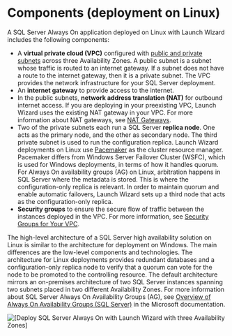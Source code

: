 # Components \(deployment on Linux\)<a name="launch-wizard-components-linux"></a>

A SQL Server Always On application deployed on Linux with Launch Wizard includes the following components:
+ A **virtual private cloud \(VPC\)** configured with [public and private subnets](https://docs.aws.amazon.com/vpc/latest/userguide/what-is-amazon-vpc.html#what-is-vpc-subnet) across three Availability Zones\. A public subnet is a subnet whose traffic is routed to an internet gateway\. If a subnet does not have a route to the internet gateway, then it is a private subnet\. The VPC provides the network infrastructure for your SQL Server deployment\.
+ An **internet gateway** to provide access to the internet\.
+ In the public subnets, **network address translation \(NAT\)** for outbound internet access\. If you are deploying in your preexisting VPC, Launch Wizard uses the existing NAT gateway in your VPC\. For more information about NAT gateways, see [NAT Gateways](https://docs.aws.amazon.com/vpc/latest/userguide/vpc-nat-gateway.html)\.
+ Two of the private subnets each run a SQL Server **replica node**\. One acts as the primary node, and the other as secondary node\. The third private subnet is used to run the configuration replica\. Launch Wizard deployments on Linux use [Pacemaker](http://manpages.ubuntu.com/manpages/bionic/man8/crm_node.8.html) as the cluster resource manager\. Pacemaker differs from Windows Server Failover Cluster \(WSFC\), which is used for Windows deployments, in terms of how it handles quorum\. For Always On availability groups \(AG\) on Linux, arbitration happens in SQL Server where the metadata is stored\. This is where the configuration\-only replica is relevant\. In order to maintain quorum and enable automatic failovers, Launch Wizard sets up a third node that acts as the configuration\-only replica\.
+ **Security groups** to ensure the secure flow of traffic between the instances deployed in the VPC\. For more information, see [Security Groups for Your VPC](https://docs.aws.amazon.com/vpc/latest/userguide/VPC_SecurityGroups.html)\.

The high\-level architecture of a SQL Server high availability solution on Linux is similar to the architecture for deployment on Windows\. The main differences are the low\-level components and technologies\. The architecture for Linux deployments provides redundant databases and a configuration\-only replica node to verify that a quorum can vote for the node to be promoted to the controlling resource\. The default architecture mirrors an on\-premises architecture of two SQL Server instances spanning two subnets placed in two different Availability Zones\. For more information about SQL Server Always On Availability Groups \(AG\), see [Overview of Always On Availability Groups \(SQL Server\)](https://docs.microsoft.com/en-us/sql/database-engine/availability-groups/windows/overview-of-always-on-availability-groups-sql-server?view=sql-server-2017) in the Microsoft documentation\.

![\[Deploy SQL Server Always On with Launch Wizard with three Availability Zones\]](http://docs.aws.amazon.com/launchwizard/latest/userguide/images/sql-server-on-aws-architecture-3az_linux.png)
